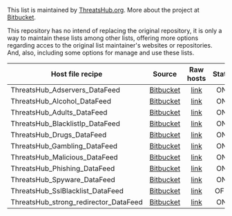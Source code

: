 This list is maintained by [ThreatsHub.org](https://www.threatshub.org/). More about the project at [Bitbucket](https://bitbucket.org/threatshub/th-dfbase/src/master/).

This repository has no intend of replacing the original repository, it is only a way to maintain these lists among other lists, offering more options regarding acces to the original list maintainer's websites or repositories. And, also, including some options for manage and use these lists.

| Host file recipe                      | Source                                                  | Raw hosts                                                                                                                  | State | Risk |
| ------------------------------------- |:-------------------------------------------------------:|:--------------------------------------------------------------------------------------------------------------------------:|:-----:|:----:|
| ThreatsHub_Adservers_DataFeed         | [Bitbucket](https://bitbucket.org/threatshub/th-dfbase) | [link](https://bitbucket.org/threatshub/th-dfbase/raw/master/data/ads/ThreatsHub_Adservers_DataFeed)                       | ON    | 1    |
| ThreatsHub_Alcohol_DataFeed           | [Bitbucket](https://bitbucket.org/threatshub/th-dfbase) | [link](https://bitbucket.org/threatshub/th-dfbase/raw/master/data/alcohol/ThreatsHub_Alcohol_DataFeed)                     | ON    | 2    |
| ThreatsHub_Adults_DataFeed            | [Bitbucket](https://bitbucket.org/threatshub/th-dfbase) | [link](https://bitbucket.org/threatshub/th-dfbase/raw/master/data/adults/ThreatsHub_Adults_DataFeed)                       | ON    | 1    |
| ThreatsHub_BlacklistIp_DataFeed       | [Bitbucket](https://bitbucket.org/threatshub/th-dfbase) | [link](https://bitbucket.org/threatshub/th-dfbase/raw/master/data/blacklist-ip/ThreatsHub_Blacklist-ip_DataFeed)           | ON    | 1    |
| ThreatsHub_Drugs_DataFeed             | [Bitbucket](https://bitbucket.org/threatshub/th-dfbase) | [link](https://bitbucket.org/threatshub/th-dfbase/raw/master/data/drugs/ThreatsHub_Drugs_DataFeed)                         | ON    | 1    |
| ThreatsHub_Gambling_DataFeed          | [Bitbucket](https://bitbucket.org/threatshub/th-dfbase) | [link](https://bitbucket.org/threatshub/th-dfbase/raw/master/data/gambling/ThreatsHub_Gambling_DataFeed)                   | ON    | 2    |
| ThreatsHub_Malicious_DataFeed         | [Bitbucket](https://bitbucket.org/threatshub/th-dfbase) | [link](https://bitbucket.org/threatshub/th-dfbase/raw/master/data/malware/ThreatsHub_Malicious_DataFeed)                   | ON    | 1    |
| ThreatsHub_Phishing_DataFeed          | [Bitbucket](https://bitbucket.org/threatshub/th-dfbase) | [link](https://bitbucket.org/threatshub/th-dfbase/raw/master/data/phishing/ThreatsHub_Phishing_DataFeed)                   | ON    | 1    |
| ThreatsHub_Spyware_DataFeed           | [Bitbucket](https://bitbucket.org/threatshub/th-dfbase) | [link](https://bitbucket.org/threatshub/th-dfbase/raw/master/data/spyware/ThreatsHub_Spyware_DataFeed)                     | ON    | 1    |
| ThreatsHub_SslBlacklist_DataFeed      | [Bitbucket](https://bitbucket.org/threatshub/th-dfbase) | [link](https://bitbucket.org/threatshub/th-dfbase/raw/master/data/ssl-blacklist/ThreatsHub_Ssl-blacklist_DataFeed)         | OFF   | 1    |
| ThreatsHub_strong_redirector_DataFeed | [Bitbucket](https://bitbucket.org/threatshub/th-dfbase) | [link](https://bitbucket.org/threatshub/th-dfbase/raw/master/data/strong_redirector/ThreatsHub_strong_redirector_DataFeed) | ON    | 2    |
